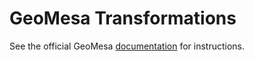 GeoMesa Transformations
=======================

See the official GeoMesa [documentation](http://www.geomesa.org/documentation/tutorials/geomesa-examples-transformations.html)
for instructions.
